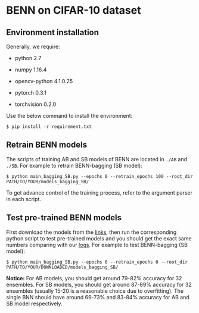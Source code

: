 # BENN on CIFAR-10 dataset

## Environment installation

Generally, we require:

  - python 2.7

  - numpy 1.16.4

  - opencv-python 4.1.0.25

  - pytorch 0.3.1

  - torchvision 0.2.0

Use the below command to install the environment:

`$ pip install -r requirement.txt`

## Retrain BENN models

The scripts of training AB and SB models of BENN are located in `./AB` and `./SB`. For example to retrain BENN-bagging (SB model):

`$ python main_bagging_SB.py --epochs 0 --retrain_epochs 100 --root_dir PATH/TO/YOUR/models_bagging_SB/`

To get advance control of the training process, refer to the argument parser in each script.

## Test pre-trained BENN models

First download the models from the [links](https://github.com/XinDongol/BENN-PyTorch), then run the corresponding python script to test pre-trained models and you should get the exact same numbers comparing with our [logs](https://github.com/XinDongol/BENN-PyTorch). For example to test BENN-bagging (SB model):

```$ python main_bagging_SB.py --epochs 0 --retrain_epochs 0 --root_dir PATH/TO/YOUR/DOWNLOADED/models_bagging_SB/```

**Notice:** For AB models, you should get around 79-82% accuracy for 32 ensembles. For SB models, you should get around 87-89% accuracy for 32 ensembles (usually 15-20 is a reasonable choice due to overfitting). The single BNN should have around 69-73% and 83-84% accuracy for AB and SB model respectively.

